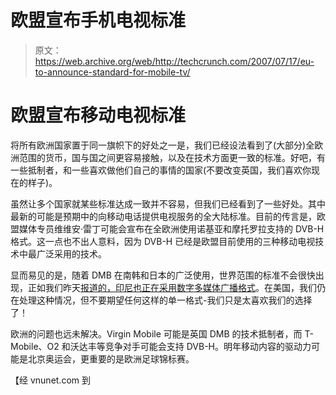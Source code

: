# 欧盟宣布手机电视标准

> 原文：<https://web.archive.org/web/http://techcrunch.com/2007/07/17/eu-to-announce-standard-for-mobile-tv/>

# 欧盟宣布移动电视标准

将所有欧洲国家置于同一旗帜下的好处之一是，我们已经设法看到了(大部分)全欧洲范围的货币，国与国之间更容易接触，以及在技术方面更一致的标准。好吧，有一些抵制者，和一些喜欢做他们自己的事情的国家(不要改变英国，我们喜欢你现在的样子)。

虽然让多个国家就某些标准达成一致并不容易，但我们已经看到了一些好处。其中最新的可能是预期中的向移动电话提供电视服务的全大陆标准。目前的传言是，欧盟媒体专员维维安·雷丁可能会宣布在全欧洲使用诺基亚和摩托罗拉支持的 DVB-H 格式。这一点也不出人意料，因为 DVB-H 已经是欧盟目前使用的三种移动电视技术中最广泛采用的技术。

显而易见的是，随着 DMB 在南韩和日本的广泛使用，世界范围的标准不会很快出现，正如我们昨天[报道的，印尼也正在采用数字多媒体广播格式](https://web.archive.org/web/20130628190451/http://mobilecrunch.com/2007/07/16/indonesian-mobile-tv-based-on-dmb-technology/)。在美国，我们仍在处理这种情况，但不要期望任何这样的单一格式-我们只是太喜欢我们的选择了！

欧洲的问题也远未解决。Virgin Mobile 可能是英国 DMB 的技术抵制者，而 T-Mobile、O2 和沃达丰等竞争对手可能会支持 DVB-H。明年移动内容的驱动力可能是北京奥运会，更重要的是欧洲足球锦标赛。

【经 vnunet.com 到 